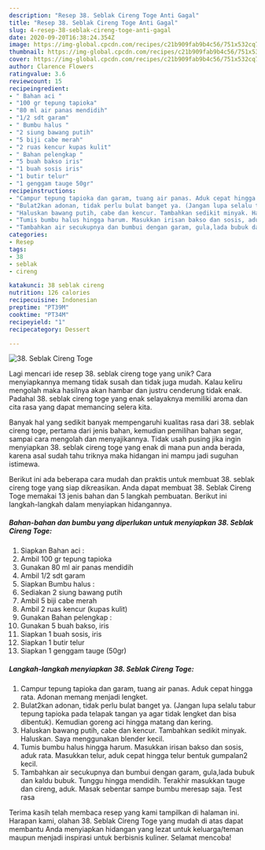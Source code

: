```yaml
---
description: "Resep 38. Seblak Cireng Toge Anti Gagal"
title: "Resep 38. Seblak Cireng Toge Anti Gagal"
slug: 4-resep-38-seblak-cireng-toge-anti-gagal
date: 2020-09-20T16:38:24.354Z
image: https://img-global.cpcdn.com/recipes/c21b909fab9b4c56/751x532cq70/38-seblak-cireng-toge-foto-resep-utama.jpg
thumbnail: https://img-global.cpcdn.com/recipes/c21b909fab9b4c56/751x532cq70/38-seblak-cireng-toge-foto-resep-utama.jpg
cover: https://img-global.cpcdn.com/recipes/c21b909fab9b4c56/751x532cq70/38-seblak-cireng-toge-foto-resep-utama.jpg
author: Clarence Flowers
ratingvalue: 3.6
reviewcount: 15
recipeingredient:
- " Bahan aci "
- "100 gr tepung tapioka"
- "80 ml air panas mendidih"
- "1/2 sdt garam"
- " Bumbu halus "
- "2 siung bawang putih"
- "5 biji cabe merah"
- "2 ruas kencur kupas kulit"
- " Bahan pelengkap "
- "5 buah bakso iris"
- "1 buah sosis iris"
- "1 butir telur"
- "1 genggam tauge 50gr"
recipeinstructions:
- "Campur tepung tapioka dan garam, tuang air panas. Aduk cepat hingga rata. Adonan memang menjadi lengket."
- "Bulat2kan adonan, tidak perlu bulat banget ya. (Jangan lupa selalu tabur tepung tapioka pada telapak tangan ya agar tidak lengket dan bisa dibentuk). Kemudian goreng aci hingga matang dan kering."
- "Haluskan bawang putih, cabe dan kencur. Tambahkan sedikit minyak. Haluskan. Saya menggunakan blender kecil."
- "Tumis bumbu halus hingga harum. Masukkan irisan bakso dan sosis, aduk rata. Masukkan telur, aduk cepat hingga telur bentuk gumpalan2 kecil."
- "Tambahkan air secukupnya dan bumbui dengan garam, gula,lada bubuk dan kaldu bubuk. Tunggu hingga mendidih. Terakhir masukkan tauge dan cireng, aduk. Masak sebentar sampe bumbu meresap saja. Test rasa"
categories:
- Resep
tags:
- 38
- seblak
- cireng

katakunci: 38 seblak cireng 
nutrition: 126 calories
recipecuisine: Indonesian
preptime: "PT39M"
cooktime: "PT34M"
recipeyield: "1"
recipecategory: Dessert

---
```



![38. Seblak Cireng Toge](https://img-global.cpcdn.com/recipes/c21b909fab9b4c56/751x532cq70/38-seblak-cireng-toge-foto-resep-utama.jpg)

Lagi mencari ide resep 38. seblak cireng toge yang unik? Cara menyiapkannya memang tidak susah dan tidak juga mudah. Kalau keliru mengolah maka hasilnya akan hambar dan justru cenderung tidak enak. Padahal 38. seblak cireng toge yang enak selayaknya memiliki aroma dan cita rasa yang dapat memancing selera kita.

Banyak hal yang sedikit banyak mempengaruhi kualitas rasa dari 38. seblak cireng toge, pertama dari jenis bahan, kemudian pemilihan bahan segar, sampai cara mengolah dan menyajikannya. Tidak usah pusing jika ingin menyiapkan 38. seblak cireng toge yang enak di mana pun anda berada, karena asal sudah tahu triknya maka hidangan ini mampu jadi suguhan istimewa.




Berikut ini ada beberapa cara mudah dan praktis untuk membuat 38. seblak cireng toge yang siap dikreasikan. Anda dapat membuat 38. Seblak Cireng Toge memakai 13 jenis bahan dan 5 langkah pembuatan. Berikut ini langkah-langkah dalam menyiapkan hidangannya.

<!--inarticleads1-->

##### Bahan-bahan dan bumbu yang diperlukan untuk menyiapkan 38. Seblak Cireng Toge:

1. Siapkan  Bahan aci :
1. Ambil 100 gr tepung tapioka
1. Gunakan 80 ml air panas mendidih
1. Ambil 1/2 sdt garam
1. Siapkan  Bumbu halus :
1. Sediakan 2 siung bawang putih
1. Ambil 5 biji cabe merah
1. Ambil 2 ruas kencur (kupas kulit)
1. Gunakan  Bahan pelengkap :
1. Gunakan 5 buah bakso, iris
1. Siapkan 1 buah sosis, iris
1. Siapkan 1 butir telur
1. Siapkan 1 genggam tauge (50gr)




<!--inarticleads2-->

##### Langkah-langkah menyiapkan 38. Seblak Cireng Toge:

1. Campur tepung tapioka dan garam, tuang air panas. Aduk cepat hingga rata. Adonan memang menjadi lengket.
1. Bulat2kan adonan, tidak perlu bulat banget ya. (Jangan lupa selalu tabur tepung tapioka pada telapak tangan ya agar tidak lengket dan bisa dibentuk). Kemudian goreng aci hingga matang dan kering.
1. Haluskan bawang putih, cabe dan kencur. Tambahkan sedikit minyak. Haluskan. Saya menggunakan blender kecil.
1. Tumis bumbu halus hingga harum. Masukkan irisan bakso dan sosis, aduk rata. Masukkan telur, aduk cepat hingga telur bentuk gumpalan2 kecil.
1. Tambahkan air secukupnya dan bumbui dengan garam, gula,lada bubuk dan kaldu bubuk. Tunggu hingga mendidih. Terakhir masukkan tauge dan cireng, aduk. Masak sebentar sampe bumbu meresap saja. Test rasa




Terima kasih telah membaca resep yang kami tampilkan di halaman ini. Harapan kami, olahan 38. Seblak Cireng Toge yang mudah di atas dapat membantu Anda menyiapkan hidangan yang lezat untuk keluarga/teman maupun menjadi inspirasi untuk berbisnis kuliner. Selamat mencoba!
